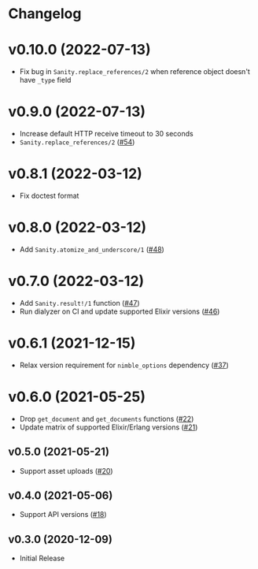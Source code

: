 # Changelog

# v0.10.0 (2022-07-13)

- Fix bug in `Sanity.replace_references/2` when reference object doesn't have `_type` field

# v0.9.0 (2022-07-13)

- Increase default HTTP receive timeout to 30 seconds
- `Sanity.replace_references/2` ([#54](https://github.com/balexand/sanity/pull/54))

# v0.8.1 (2022-03-12)

- Fix doctest format

# v0.8.0 (2022-03-12)

- Add `Sanity.atomize_and_underscore/1` ([#48](https://github.com/balexand/sanity/pull/48))

# v0.7.0 (2022-03-12)

- Add `Sanity.result!/1` function ([#47](https://github.com/balexand/sanity/pull/47))
- Run dialyzer on CI and update supported Elixir versions ([#46](https://github.com/balexand/sanity/pull/46))

# v0.6.1 (2021-12-15)

- Relax version requirement for `nimble_options` dependency ([#37](https://github.com/balexand/sanity/pull/37))

# v0.6.0 (2021-05-25)

- Drop `get_document` and `get_documents` functions ([#22](https://github.com/balexand/sanity/pull/22))
- Update matrix of supported Elixir/Erlang versions ([#21](https://github.com/balexand/sanity/pull/21))

## v0.5.0 (2021-05-21)

- Support asset uploads ([#20](https://github.com/balexand/sanity/pull/20))

## v0.4.0 (2021-05-06)

- Support API versions ([#18](https://github.com/balexand/sanity/pull/18))

## v0.3.0 (2020-12-09)

- Initial Release
